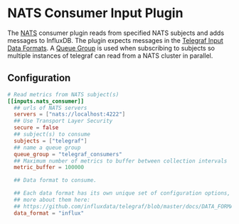 # NATS Consumer Input Plugin

The [NATS](http://www.nats.io/about/) consumer plugin reads from
specified NATS subjects and adds messages to InfluxDB. The plugin expects messages
in the [Telegraf Input Data Formats](https://github.com/influxdata/telegraf/blob/master/docs/DATA_FORMATS_INPUT.md).
A [Queue Group](http://www.nats.io/documentation/concepts/nats-queueing/)
is used when subscribing to subjects so multiple instances of telegraf can read
from a NATS cluster in parallel.

## Configuration

```toml
# Read metrics from NATS subject(s)
[[inputs.nats_consumer]]
  ## urls of NATS servers
  servers = ["nats://localhost:4222"]
  ## Use Transport Layer Security
  secure = false
  ## subject(s) to consume
  subjects = ["telegraf"]
  ## name a queue group
  queue_group = "telegraf_consumers"
  ## Maximum number of metrics to buffer between collection intervals
  metric_buffer = 100000

  ## Data format to consume. 

  ## Each data format has its own unique set of configuration options, read
  ## more about them here:
  ## https://github.com/influxdata/telegraf/blob/master/docs/DATA_FORMATS_INPUT.md
  data_format = "influx"
```
